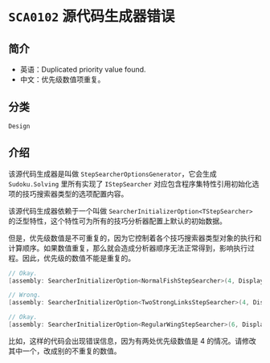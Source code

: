 # `SCA0102` 源代码生成器错误

## 简介

* 英语：Duplicated priority value found.
* 中文：优先级数值项重复。

## 分类

`Design`

## 介绍

该源代码生成器是叫做 `StepSearcherOptionsGenerator`，它会生成 `Sudoku.Solving` 里所有实现了 `IStepSearcher` 对应包含程序集特性引用初始化选项的技巧搜索器类型的选项配置内容。

该源代码生成器依赖于一个叫做 `SearcherInitializerOption<TStepSearcher>` 的泛型特性，这个特性可为所有的技巧分析器配置上默认的初始数据。

但是，优先级数值是不可重复的，因为它控制着各个技巧搜索器类型对象的执行和计算顺序。如果数值重复，那么就会造成分析器顺序无法正常得到，影响执行过程。因此，优先级的数值不能是重复的。

```csharp
// Okay.
[assembly: SearcherInitializerOption<NormalFishStepSearcher>(4, DisplayingLevel.B)]

// Wrong.
[assembly: SearcherInitializerOption<TwoStrongLinksStepSearcher>(4, DisplayingLevel.B)]

// Okay.
[assembly: SearcherInitializerOption<RegularWingStepSearcher>(6, DisplayingLevel.B)]
```

比如，这样的代码会出现错误信息，因为有两处优先级数值是 4 的情况。请修改其中一个，改成别的不重复的数值。
